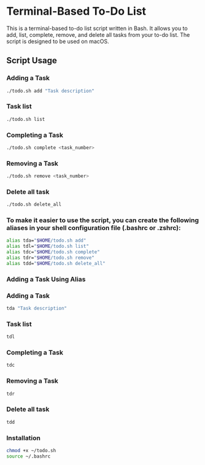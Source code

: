 # Terminal-Based To-Do List

This is a terminal-based to-do list script written in Bash. It allows you to add, list, complete, remove, and delete all tasks from your to-do list. The script is designed to be used on macOS.

## Script Usage

### Adding a Task
```sh
./todo.sh add "Task description"
```

### Task list
```sh
./todo.sh list
```

### Completing a Task
```sh
./todo.sh complete <task_number>
```

### Removing a Task
```sh
./todo.sh remove <task_number>
```

### Delete all task
```sh
./todo.sh delete_all
```

### To make it easier to use the script, you can create the following aliases in your shell configuration file (.bashrc or .zshrc):

```sh
alias tda="$HOME/todo.sh add"
alias tdl="$HOME/todo.sh list"
alias tdc="$HOME/todo.sh complete"
alias tdr="$HOME/todo.sh remove"
alias tdd="$HOME/todo.sh delete_all"
```

### Adding a Task Using Alias


### Adding a Task
```sh
tda "Task description"
```
### Task list
```sh
tdl
```
### Completing a Task
```sh
tdc
```
### Removing a Task
```sh
tdr
```
### Delete all task
```sh
tdd
```



### Installation
```sh
chmod +x ~/todo.sh
source ~/.bashrc
```
